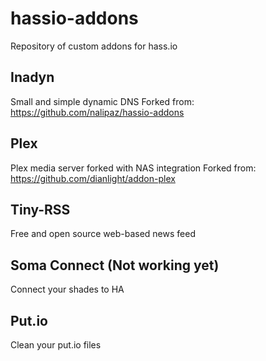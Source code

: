 # hassio-addons
Repository of custom addons for hass.io

## Inadyn
Small and simple dynamic DNS
Forked from: https://github.com/nalipaz/hassio-addons

## Plex
Plex media server forked with NAS integration
Forked from: https://github.com/dianlight/addon-plex

## Tiny-RSS
Free and open source web-based news feed

## Soma Connect (Not working yet)
Connect your shades to HA

## Put.io
Clean your put.io files
